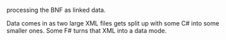 processing the BNF as linked data.

Data comes in as two large XML files gets split up with some C# into some smaller ones. Some F# turns that XML into a data mode.
